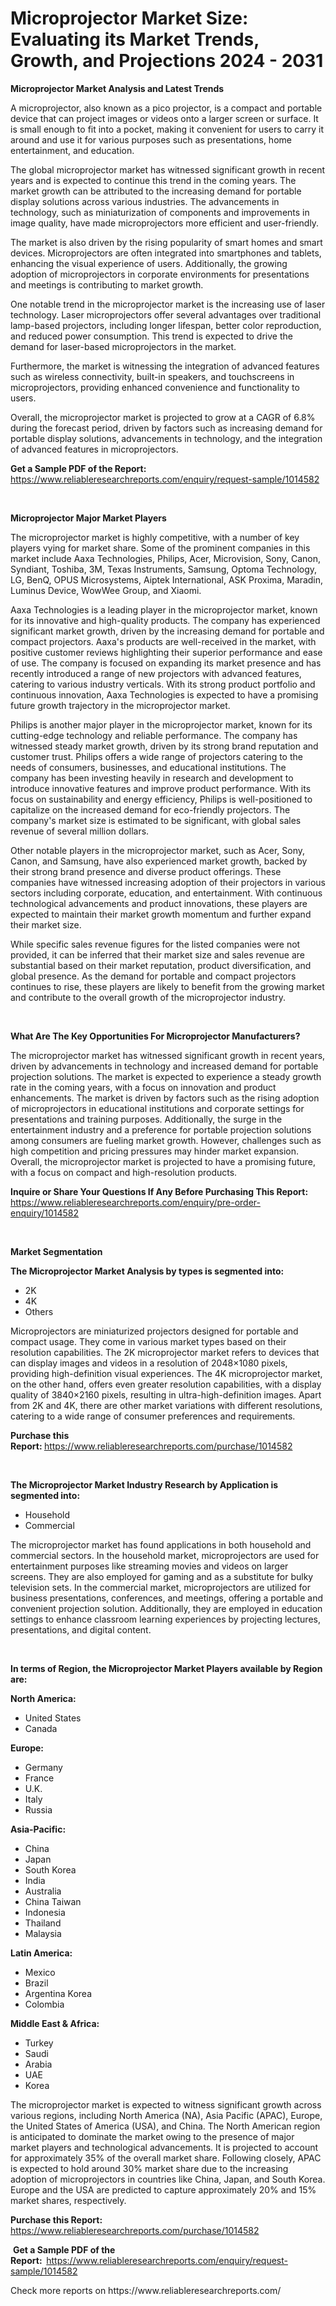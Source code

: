 <p><h1>Microprojector Market Size: Evaluating its Market Trends, Growth, and Projections 2024 - 2031</h1></p><p><strong>Microprojector Market Analysis and Latest Trends</strong></p>
<p><p>A microprojector, also known as a pico projector, is a compact and portable device that can project images or videos onto a larger screen or surface. It is small enough to fit into a pocket, making it convenient for users to carry it around and use it for various purposes such as presentations, home entertainment, and education.</p><p>The global microprojector market has witnessed significant growth in recent years and is expected to continue this trend in the coming years. The market growth can be attributed to the increasing demand for portable display solutions across various industries. The advancements in technology, such as miniaturization of components and improvements in image quality, have made microprojectors more efficient and user-friendly.</p><p>The market is also driven by the rising popularity of smart homes and smart devices. Microprojectors are often integrated into smartphones and tablets, enhancing the visual experience of users. Additionally, the growing adoption of microprojectors in corporate environments for presentations and meetings is contributing to market growth.</p><p>One notable trend in the microprojector market is the increasing use of laser technology. Laser microprojectors offer several advantages over traditional lamp-based projectors, including longer lifespan, better color reproduction, and reduced power consumption. This trend is expected to drive the demand for laser-based microprojectors in the market.</p><p>Furthermore, the market is witnessing the integration of advanced features such as wireless connectivity, built-in speakers, and touchscreens in microprojectors, providing enhanced convenience and functionality to users.</p><p>Overall, the microprojector market is projected to grow at a CAGR of 6.8% during the forecast period, driven by factors such as increasing demand for portable display solutions, advancements in technology, and the integration of advanced features in microprojectors.</p></p>
<p><strong>Get a Sample PDF of the Report:&nbsp;</strong> <a href="https://www.reliableresearchreports.com/enquiry/request-sample/1014582">https://www.reliableresearchreports.com/enquiry/request-sample/1014582</a></p>
<p>&nbsp;</p>
<p><strong>Microprojector Major Market Players</strong></p>
<p><p>The microprojector market is highly competitive, with a number of key players vying for market share. Some of the prominent companies in this market include Aaxa Technologies, Philips, Acer, Microvision, Sony, Canon, Syndiant, Toshiba, 3M, Texas Instruments, Samsung, Optoma Technology, LG, BenQ, OPUS Microsystems, Aiptek International, ASK Proxima, Maradin, Luminus Device, WowWee Group, and Xiaomi.</p><p>Aaxa Technologies is a leading player in the microprojector market, known for its innovative and high-quality products. The company has experienced significant market growth, driven by the increasing demand for portable and compact projectors. Aaxa's products are well-received in the market, with positive customer reviews highlighting their superior performance and ease of use. The company is focused on expanding its market presence and has recently introduced a range of new projectors with advanced features, catering to various industry verticals. With its strong product portfolio and continuous innovation, Aaxa Technologies is expected to have a promising future growth trajectory in the microprojector market.</p><p>Philips is another major player in the microprojector market, known for its cutting-edge technology and reliable performance. The company has witnessed steady market growth, driven by its strong brand reputation and customer trust. Philips offers a wide range of projectors catering to the needs of consumers, businesses, and educational institutions. The company has been investing heavily in research and development to introduce innovative features and improve product performance. With its focus on sustainability and energy efficiency, Philips is well-positioned to capitalize on the increased demand for eco-friendly projectors. The company's market size is estimated to be significant, with global sales revenue of several million dollars.</p><p>Other notable players in the microprojector market, such as Acer, Sony, Canon, and Samsung, have also experienced market growth, backed by their strong brand presence and diverse product offerings. These companies have witnessed increasing adoption of their projectors in various sectors including corporate, education, and entertainment. With continuous technological advancements and product innovations, these players are expected to maintain their market growth momentum and further expand their market size.</p><p>While specific sales revenue figures for the listed companies were not provided, it can be inferred that their market size and sales revenue are substantial based on their market reputation, product diversification, and global presence. As the demand for portable and compact projectors continues to rise, these players are likely to benefit from the growing market and contribute to the overall growth of the microprojector industry.</p></p>
<p>&nbsp;</p>
<p><strong>What Are The Key Opportunities For Microprojector Manufacturers?</strong></p>
<p><p>The microprojector market has witnessed significant growth in recent years, driven by advancements in technology and increased demand for portable projection solutions. The market is expected to experience a steady growth rate in the coming years, with a focus on innovation and product enhancements. The market is driven by factors such as the rising adoption of microprojectors in educational institutions and corporate settings for presentations and training purposes. Additionally, the surge in the entertainment industry and a preference for portable projection solutions among consumers are fueling market growth. However, challenges such as high competition and pricing pressures may hinder market expansion. Overall, the microprojector market is projected to have a promising future, with a focus on compact and high-resolution products.</p></p>
<p><strong>Inquire or Share Your Questions If Any Before Purchasing This Report:</strong> <a href="https://www.reliableresearchreports.com/enquiry/pre-order-enquiry/1014582">https://www.reliableresearchreports.com/enquiry/pre-order-enquiry/1014582</a></p>
<p>&nbsp;</p>
<p><strong>Market Segmentation</strong></p>
<p><strong>The Microprojector Market Analysis by types is segmented into:</strong></p>
<p><ul><li>2K</li><li>4K</li><li>Others</li></ul></p>
<p><p>Microprojectors are miniaturized projectors designed for portable and compact usage. They come in various market types based on their resolution capabilities. The 2K microprojector market refers to devices that can display images and videos in a resolution of 2048×1080 pixels, providing high-definition visual experiences. The 4K microprojector market, on the other hand, offers even greater resolution capabilities, with a display quality of 3840×2160 pixels, resulting in ultra-high-definition images. Apart from 2K and 4K, there are other market variations with different resolutions, catering to a wide range of consumer preferences and requirements.</p></p>
<p><strong>Purchase this Report:&nbsp;</strong><a href="https://www.reliableresearchreports.com/purchase/1014582">https://www.reliableresearchreports.com/purchase/1014582</a></p>
<p>&nbsp;</p>
<p><strong>The Microprojector Market Industry Research by Application is segmented into:</strong></p>
<p><ul><li>Household</li><li>Commercial</li></ul></p>
<p><p>The microprojector market has found applications in both household and commercial sectors. In the household market, microprojectors are used for entertainment purposes like streaming movies and videos on larger screens. They are also employed for gaming and as a substitute for bulky television sets. In the commercial market, microprojectors are utilized for business presentations, conferences, and meetings, offering a portable and convenient projection solution. Additionally, they are employed in education settings to enhance classroom learning experiences by projecting lectures, presentations, and digital content.</p></p>
<p>&nbsp;</p>
<p><strong>In terms of Region, the Microprojector Market Players available by Region are:</strong></p>
<p>
    <p> <strong> North America: </strong>
        <ul>
            <li>United States</li>
            <li>Canada</li>
        </ul>
        </p> 
    <p> <strong> Europe: </strong>
        <ul>
            <li>Germany</li>
            <li>France</li>
            <li>U.K.</li>
            <li>Italy</li>
            <li>Russia</li>
        </ul>
        </p> 
    <p> <strong> Asia-Pacific: </strong>
        <ul>
            <li>China</li>
            <li>Japan</li>
            <li>South Korea</li>
            <li>India</li>
            <li>Australia</li>
            <li>China Taiwan</li>
            <li>Indonesia</li>
            <li>Thailand</li>
            <li>Malaysia</li>
        </ul>
        </p> 
    <p> <strong> Latin America: </strong>
        <ul>
            <li>Mexico</li>
            <li>Brazil</li>
            <li>Argentina Korea</li>
            <li>Colombia</li>
        </ul>
        </p> 
    <p> <strong> Middle East & Africa: </strong>
        <ul>
            <li>Turkey</li>
            <li>Saudi</li>
            <li>Arabia</li>
            <li>UAE</li>
            <li>Korea</li>
        </ul>
    </p>
    </p>
<p><p>The microprojector market is expected to witness significant growth across various regions, including North America (NA), Asia Pacific (APAC), Europe, the United States of America (USA), and China. The North American region is anticipated to dominate the market owing to the presence of major market players and technological advancements. It is projected to account for approximately 35% of the overall market share. Following closely, APAC is expected to hold around 30% market share due to the increasing adoption of microprojectors in countries like China, Japan, and South Korea. Europe and the USA are predicted to capture approximately 20% and 15% market shares, respectively.</p></p>
<p><strong>Purchase this Report: </strong><a href="https://www.reliableresearchreports.com/purchase/1014582">https://www.reliableresearchreports.com/purchase/1014582</a></p>
<p>&nbsp;<strong>Get a Sample PDF of the Report:&nbsp;&nbsp;</strong><a href="https://www.reliableresearchreports.com/enquiry/request-sample/1014582">https://www.reliableresearchreports.com/enquiry/request-sample/1014582</a></p>
<p><strong></strong></p>
<p>Check more reports on https://www.reliableresearchreports.com/</p>